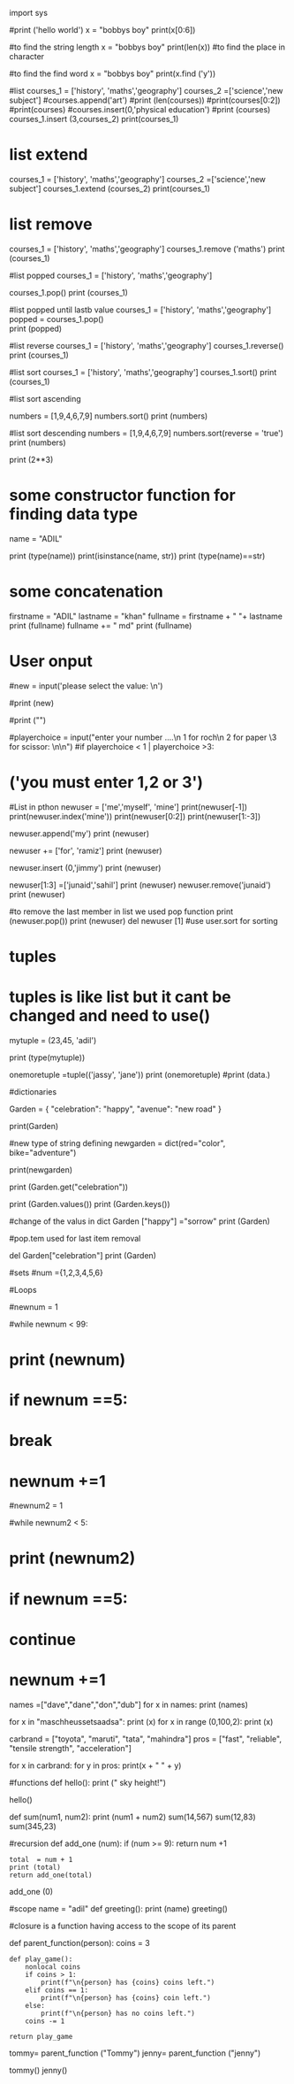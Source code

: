 import sys

#print ('hello world')
x = "bobbys boy"
print(x[0:6])

#to find the string length
x = "bobbys boy"
print(len(x))
#to find the place in character


#to find the find word
x = "bobbys boy"
print(x.find ('y'))

#list
courses_1  = ['history', 'maths','geography']
courses_2 =['science','new subject']
#courses.append('art')
#print (len(courses))
#print(courses[0:2])
#print(courses)
#courses.insert(0,'physical education')
#print (courses)
courses_1.insert (3,courses_2)
print(courses_1)

# list extend
courses_1  = ['history', 'maths','geography']
courses_2 =['science','new subject']
courses_1.extend (courses_2)
print(courses_1)

# list remove
courses_1  = ['history', 'maths','geography']
courses_1.remove ('maths')
print (courses_1)

#list popped
courses_1  = ['history', 'maths','geography']

courses_1.pop()	
print (courses_1)

#list popped until lastb value
courses_1  = ['history', 'maths','geography']
popped = courses_1.pop()	
print (popped)

#list reverse
courses_1  = ['history', 'maths','geography']
courses_1.reverse()
print (courses_1)


#list sort
courses_1  = ['history', 'maths','geography']
courses_1.sort()
print (courses_1)

#list sort ascending

numbers = [1,9,4,6,7,9]
numbers.sort()
print (numbers)

#list sort descending
numbers = [1,9,4,6,7,9]
numbers.sort(reverse = 'true')
print (numbers)

print (2**3)

# some constructor function for finding data type

name = "ADIL"

print (type(name))
print(isinstance(name, str))
print (type(name)==str)

# some concatenation 
firstname = "ADIL"
lastname = "khan"
fullname = firstname + " "+ lastname
print (fullname)
fullname += " md"
print (fullname)

# User onput


#new = input('please select the value: \n')

#print (new)

#print ("")

#playerchoice = input("enter your number ....\n 1 for roch\n 2 for paper \3 for scissor: \n\n")
#if playerchoice < 1 | playerchoice >3:
 #	('you must enter 1,2 or 3')

 #List in pthon
newuser = ['me','myself', 'mine']
print(newuser[-1])
print(newuser.index('mine'))
print(newuser[0:2])
print(newuser[1:-3])

newuser.append('my')
print (newuser)

newuser += ['for', 'ramiz']
print (newuser)

newuser.insert (0,'jimmy')
print (newuser)

newuser[1:3] =['junaid','sahil']
print (newuser)
newuser.remove('junaid')
print (newuser)

#to remove the last member in list we used pop function
print (newuser.pop())
print (newuser)
del newuser [1]
#use user.sort for sorting

# tuples
# tuples is like list but it cant be changed and need to use()

mytuple = (23,45, 'adil')

print (type(mytuple))

onemoretuple =tuple(('jassy', 'jane'))
print (onemoretuple)
#print (data.)

#dictionaries

Garden = {
	"celebration": "happy",
	"avenue": "new road"
}

print(Garden)


#new type of string defining
newgarden = dict(red="color", bike="adventure")

print(newgarden)


print (Garden.get("celebration"))

print (Garden.values())
print (Garden.keys())

#change of the valus in dict
Garden ["happy"] ="sorrow"
print (Garden)

#pop.tem used for last item removal

del Garden["celebration"]
print (Garden)

#sets
#num ={1,2,3,4,5,6}

#Loops

#newnum = 1

#while newnum < 99:
 
#	print (newnum)
 
#	if newnum ==5:

# 		break
 
#	newnum +=1


#newnum2 = 1

#while newnum2 < 5:

# 	print (newnum2)
 
#	if newnum ==5:
 
#		continue
 
#	newnum +=1

names =["dave","dane","don","dub"]
for x in names:
	print (names)

for x in "maschheussetsaadsa":
	print (x)
for x in range (0,100,2):
	print (x)


carbrand = ["toyota", "maruti", "tata", "mahindra"]
pros = ["fast", "reliable", "tensile strength", "acceleration"]

for x in carbrand:
    for y in pros:
        print(x + " " + y)

#functions
def hello():
	print (" sky height!")
  
hello()



def sum(num1, num2):
	print (num1 + num2)
sum(14,567)
sum(12,83)
sum(345,23)

#recursion
def  add_one (num):
	if (num >= 9):
		return num +1 

	total  = num + 1
	print (total)
	return add_one(total)

add_one (0)


#scope
name = "adil"
def greeting():
	print (name)
	greeting()

#closure is a function having access  to the scope of its parent

def parent_function(person):
    coins = 3

    def play_game():
        nonlocal coins
        if coins > 1:
            print(f"\n{person} has {coins} coins left.")
        elif coins == 1:
            print(f"\n{person} has {coins} coin left.")
        else:
            print(f"\n{person} has no coins left.")
        coins -= 1

    return play_game

tommy= parent_function ("Tommy")
jenny= parent_function ("jenny")

tommy()
jenny()
